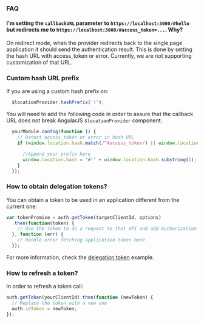 ### FAQ

#### I'm setting the `callbackURL` parameter to `https://localhost:3000/#hello` but redirects me to `https://localhost:3000/#access_token=...`. Why?
On redirect mode, when the provider redirects back to the single page application it should send the authentication result. This is done by setting the hash URL with access_token or error. Currently, we are not supporting customization of that URL.

### Custom hash URL prefix
If you are using a custom hash prefix on:

```js
  $locationProvider.hashPrefix('!');
```

You will need to add the following code in order to assure that the callback URL does not break AngularJS `$locationProvider` component:

```js
  yourModule.config(function () {
    // Detect access_token or error in hash URL
    if (window.location.hash.match(/^#access_token/) || window.location.hash.match(/^#error/)) {

      //Append your prefix here
      window.location.hash = '#!' + window.location.hash.substring(1);
    }
  });

```

### How to obtain delegation tokens?
You can obtain a token to be used in an application different from the current one:
```js
var tokenPromise = auth.getToken(targetClientId, options)
  .then(function(token) {
    // Use the token to do a request to that API and add Authorization = 'Bearer ' + token;
  }, function (err) {
    // Handle error fetching application token here
  });
```

For more information, check the [delegation token](examples/delegation-token) example.


### How to refresh a token?

In order to refresh a token call:
```js
auth.getToken(yourClientId).then(function (newToken) {
  // Replace the token with a new one
  auth.idToken = newToken;
});
```
